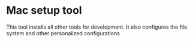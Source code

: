 
# Mac setup tool

This tool installs all other tools for development. 
It also configures the file system and other personalized configurations
